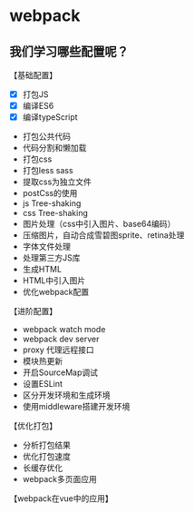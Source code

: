 # webpack

## 我们学习哪些配置呢？
【基础配置】
- [x] 打包JS
- [x] 编译ES6
- [x] 编译typeScript
- 打包公共代码
- 代码分割和懒加载
- 打包css
- 打包less sass
- 提取css为独立文件
- postCss的使用
- js Tree-shaking
- css Tree-shaking
- 图片处理（css中引入图片、base64编码）
- 压缩图片，自动合成雪碧图sprite、retina处理
- 字体文件处理
- 处理第三方JS库
- 生成HTML
- HTML中引入图片
- 优化webpack配置

【进阶配置】
- webpack watch mode
- webpack dev server
- proxy 代理远程接口
- 模块热更新
- 开启SourceMap调试
- 设置ESLint
- 区分开发环境和生成环境
- 使用middleware搭建开发环境

【优化打包】
- 分析打包结果
- 优化打包速度
- 长缓存优化
- webpack多页面应用

【webpack在vue中的应用】